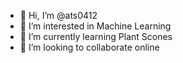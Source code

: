 - 👋 Hi, I’m @ats0412
- 👀 I’m interested in Machine Learning
- 🌱 I’m currently learning Plant Scones
- 💞️ I’m looking to collaborate online

<!---
ats0412/ats0412 is a ✨ special ✨ repository because its `README.md` (this file) appears on your GitHub profile.
You can click the Preview link to take a look at your changes.
--->
